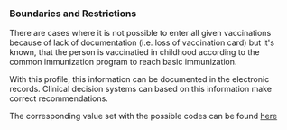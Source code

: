 ### Boundaries and Restrictions

There are cases where it is not possible to enter all given vaccinations because of lack of documentation (i.e. loss of vaccination card) but it's known, that the person is vaccinatied in childhood according to the common immunization program to reach basic immunization.

With this profile, this information can be documented in the electronic records. Clinical decision systems can based on this information make correct recommendations.

The corresponding value set with the possible codes can be found [here](ValueSet-ch-vacd-basic-immunization-vs.html)